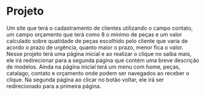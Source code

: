 # Projeto


Um site que terá o cadastramento de clientes utilizando o campo contato, um campo orçamento que terá como 8 o minimo de peças e um valor calculado sobre quatidade de peças escolhido pelo cliente que varia de acordo o prazo de urgência, quanto maior o prazo, menor fica o valor. Nesse projeto terá uma página inicial e ao realizar o clique no saiba mais, ele irá redirecionar para a segunda página que contém uma breve descrição de modelos. Ainda na página inicial terá um  menu com home, peças, catalago, contato e orçamento onde podem ser navegados ao receber o clique.
Na segunda página ao clicar no botão voltar, ele irá ser redirecionado para a primeira página.
